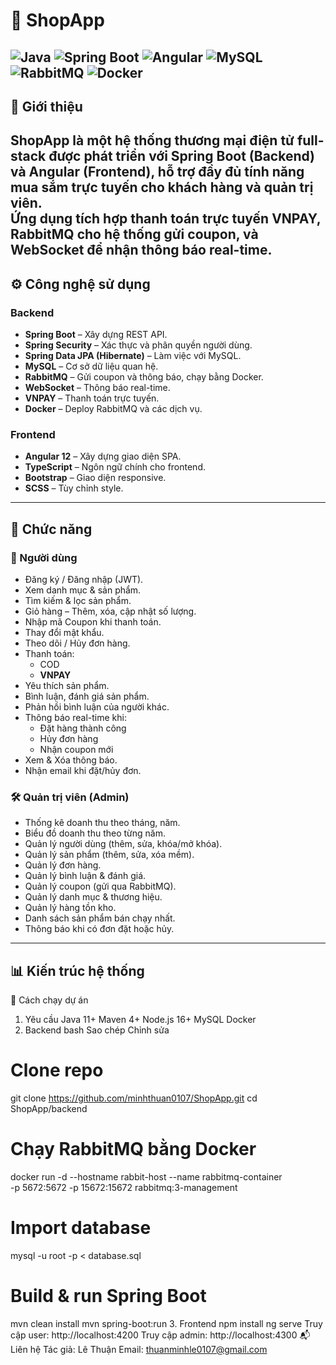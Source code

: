 # 🛒 ShopApp

![Java](https://img.shields.io/badge/Java-11-red?style=for-the-badge&logo=java)
![Spring Boot](https://img.shields.io/badge/Spring%20Boot-3.x-brightgreen?style=for-the-badge&logo=springboot)
![Angular](https://img.shields.io/badge/Angular-17-DD0031?style=for-the-badge&logo=angular)
![MySQL](https://img.shields.io/badge/MySQL-8.0-blue?style=for-the-badge&logo=mysql)
![RabbitMQ](https://img.shields.io/badge/RabbitMQ-3.x-FF6600?style=for-the-badge&logo=rabbitmq)
![Docker](https://img.shields.io/badge/Docker-20.x-2496ED?style=for-the-badge&logo=docker)
---
## 📌 Giới thiệu
ShopApp là một hệ thống thương mại điện tử **full-stack** được phát triển với **Spring Boot** (Backend) và **Angular** (Frontend), hỗ trợ đầy đủ tính năng mua sắm trực tuyến cho khách hàng và quản trị viên.  
Ứng dụng tích hợp **thanh toán trực tuyến VNPAY**, **RabbitMQ** cho hệ thống gửi coupon, và **WebSocket** để nhận thông báo real-time.
---
## ⚙️ Công nghệ sử dụng
### Backend
- **Spring Boot** – Xây dựng REST API.
- **Spring Security** – Xác thực và phân quyền người dùng.
- **Spring Data JPA (Hibernate)** – Làm việc với MySQL.
- **MySQL** – Cơ sở dữ liệu quan hệ.
- **RabbitMQ** – Gửi coupon và thông báo, chạy bằng Docker.
- **WebSocket** – Thông báo real-time.
- **VNPAY** – Thanh toán trực tuyến.
- **Docker** – Deploy RabbitMQ và các dịch vụ.
### Frontend
- **Angular 12** – Xây dựng giao diện SPA.
- **TypeScript** – Ngôn ngữ chính cho frontend.
- **Bootstrap** – Giao diện responsive.
- **SCSS** – Tùy chỉnh style.
---
## 🧩 Chức năng

### 👤 Người dùng
- Đăng ký / Đăng nhập (JWT).
- Xem danh mục & sản phẩm.
- Tìm kiếm & lọc sản phẩm.
- Giỏ hàng – Thêm, xóa, cập nhật số lượng.
- Nhập mã Coupon khi thanh toán.
- Thay đổi mật khẩu.
- Theo dõi / Hủy đơn hàng.
- Thanh toán:
  - COD
  - **VNPAY**
- Yêu thích sản phẩm.
- Bình luận, đánh giá sản phẩm.
- Phản hồi bình luận của người khác.
- Thông báo real-time khi:
  - Đặt hàng thành công
  - Hủy đơn hàng
  - Nhận coupon mới
- Xem & Xóa thông báo.
- Nhận email khi đặt/hủy đơn.

### 🛠️ Quản trị viên (Admin)
- Thống kê doanh thu theo tháng, năm.
- Biểu đồ doanh thu theo từng năm.
- Quản lý người dùng (thêm, sửa, khóa/mở khóa).
- Quản lý sản phẩm (thêm, sửa, xóa mềm).
- Quản lý đơn hàng.
- Quản lý bình luận & đánh giá.
- Quản lý coupon (gửi qua RabbitMQ).
- Quản lý danh mục & thương hiệu.
- Quản lý hàng tồn kho.
- Danh sách sản phẩm bán chạy nhất.
- Thông báo khi có đơn đặt hoặc hủy.

---

## 📊 Kiến trúc hệ thống

🚀 Cách chạy dự án
1. Yêu cầu
Java 11+
Maven 4+
Node.js 16+
MySQL
Docker
2. Backend
bash
Sao chép
Chỉnh sửa
# Clone repo
git clone https://github.com/minhthuan0107/ShopApp.git
cd ShopApp/backend
# Chạy RabbitMQ bằng Docker
docker run -d --hostname rabbit-host --name rabbitmq-container \
  -p 5672:5672 -p 15672:15672 rabbitmq:3-management
# Import database
mysql -u root -p < database.sql
# Build & run Spring Boot
mvn clean install
mvn spring-boot:run
3. Frontend
npm install
ng serve
Truy cập user: http://localhost:4200
Truy cập admin: http://localhost:4300
📬 Liên hệ
Tác giả: Lê Thuận
Email: thuanminhle0107@gmail.com

